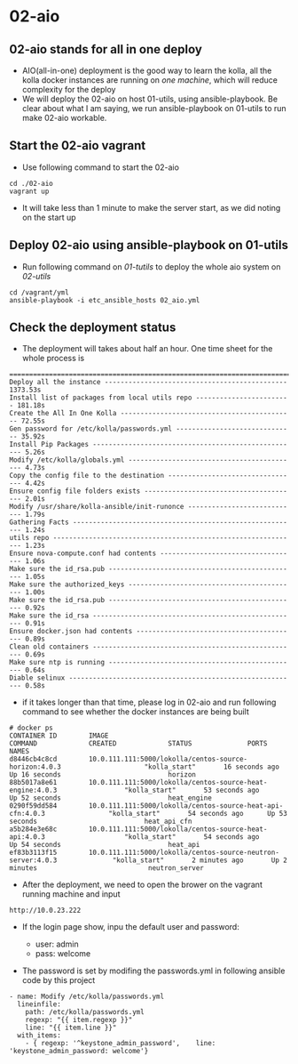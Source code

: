 # 02-aio #
## 02-aio stands for all in one deploy
+ AIO(all-in-one) deployment is the good way to learn the kolla, all the kolla docker
instances are running on *one machine*, which will reduce complexity for the deploy
+ We will deploy the 02-aio on host 01-utils, using ansible-playbook. Be clear about
what I am saying, we run ansible-playbook on 01-utils to run make 02-aio workable.

## Start the 02-aio vagrant
+ Use following command to start the 02-aio

```
cd ./02-aio
vagrant up
```
+ It will take less than 1 minute to make the server start, as we did noting on the start up

## Deploy 02-aio using ansible-playbook on 01-utils

+ Run following command on *01-tutils* to deploy the whole aio system on *02-utils*

```
cd /vagrant/yml
ansible-playbook -i etc_ansible_hosts 02_aio.yml
```

## Check the deployment status

+ The deployment will takes about half an hour. One time sheet for the whole process is
```
===============================================================================
Deploy all the instance ---------------------------------------------- 1373.53s
Install list of packages from local utils repo ------------------------ 181.18s
Create the All In One Kolla -------------------------------------------- 72.55s
Gen password for /etc/kolla/passwords.yml ------------------------------ 35.92s
Install Pip Packages ---------------------------------------------------- 5.26s
Modify /etc/kolla/globals.yml ------------------------------------------- 4.73s
Copy the config file to the destination --------------------------------- 4.42s
Ensure config file folders exists --------------------------------------- 2.01s
Modify /usr/share/kolla-ansible/init-runonce ---------------------------- 1.79s
Gathering Facts --------------------------------------------------------- 1.24s
utils repo -------------------------------------------------------------- 1.23s
Ensure nova-compute.conf had contents ----------------------------------- 1.06s
Make sure the id_rsa.pub ------------------------------------------------ 1.05s
Make sure the authorized_keys ------------------------------------------- 1.00s
Make sure the id_rsa.pub ------------------------------------------------ 0.92s
Make sure the id_rsa ---------------------------------------------------- 0.91s
Ensure docker.json had contents ----------------------------------------- 0.89s
Clean old containers ---------------------------------------------------- 0.69s
Make sure ntp is running ------------------------------------------------ 0.64s
Diable selinux ---------------------------------------------------------- 0.58s
```
+ if it takes longer than that time, please log in
02-aio and run following command to see whether the docker instances are being built
```
# docker ps
CONTAINER ID        IMAGE                                                                     COMMAND             CREATED             STATUS              PORTS               NAMES
d8446cb4c8cd        10.0.111.111:5000/lokolla/centos-source-horizon:4.0.3                     "kolla_start"       16 seconds ago      Up 16 seconds                           horizon
88b5017a8e61        10.0.111.111:5000/lokolla/centos-source-heat-engine:4.0.3                 "kolla_start"       53 seconds ago      Up 52 seconds                           heat_engine
0290f59dd584        10.0.111.111:5000/lokolla/centos-source-heat-api-cfn:4.0.3                "kolla_start"       54 seconds ago      Up 53 seconds                           heat_api_cfn
a5b284e3e68c        10.0.111.111:5000/lokolla/centos-source-heat-api:4.0.3                    "kolla_start"       54 seconds ago      Up 54 seconds                           heat_api
ef83b3113f15        10.0.111.111:5000/lokolla/centos-source-neutron-server:4.0.3              "kolla_start"       2 minutes ago       Up 2 minutes                            neutron_server
```

+ After the deployment, we need to open the brower on the vagrant running machine and input
```
http://10.0.23.222
```
+ If the login page show, inpu the default user and password:

  - user: admin
  - pass: welcome
+ The password is set by modifing the passwords.yml in following ansible code by this project

```
- name: Modify /etc/kolla/passwords.yml
  lineinfile:
    path: /etc/kolla/passwords.yml
    regexp: "{{ item.regexp }}"
    line: "{{ item.line }}"
  with_items:
    - { regexp: '^keystone_admin_password',    line: 'keystone_admin_password: welcome'}

```
